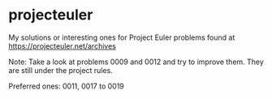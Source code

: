 # projecteuler
My solutions or interesting ones for Project Euler problems found at https://projecteuler.net/archives

Note: Take a look at problems 0009 and 0012 and try to improve them. They are still under the project rules.

Preferred ones: 0011, 0017 to 0019
